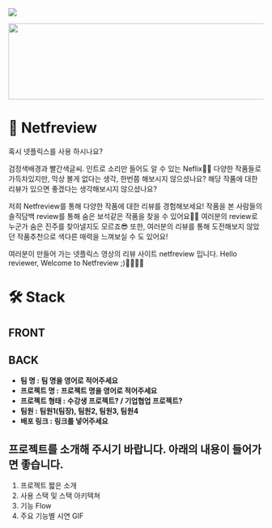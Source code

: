 ![](https://img.shields.io/endpoint?color=green&label=project&logo=ddd&logoColor=green&style=for-the-badge&url=%2Fendpoint)


<img src="https://github.com/codestates/Netfreview-client/blob/dev/img/Logo/netfreview-logo.png?raw=true" width="700" height="150">

# 🎥 Netfreview


혹시 넷플릭스를 사용 하시나요?

검정색배경과 빨간색글씨. 인트로 소리만 들어도 알 수 있는 Neflix🍿🎥
다양한 작품들로 가득차있지만, 막상 볼게 없다는 생각, 한번쯤 해보시지 않으셨나요?
해당 작품에 대한 리뷰가 있으면 좋겠다는 생각해보시지 않으셨나요?

저희 Netfreview를 통해 다양한 작품에 대한 리뷰를 경험해보세요!
작품을 본 사람들의 솔직담백 review를 통해 숨은 보석같은 작품을 찾을 수 있어요💎💍
여러분의 review로 누군가 숨은 진주를 찾아낼지도 모르죠😎
또한, 여러분의 리뷰를 통해 도전해보지 않았던 작품추천으로 색다른 매력을 느껴보실 수 도 있어요!


여러분이 만들어 가는 넷플릭스 영상의 리뷰 사이트 netfreview 입니다.
Hello reviewer, Welcome to Netfreview ;)🙋‍♂🙋‍♀



# 🛠 Stack


## FRONT


## BACK



- **팀 명 :** **팀 명을 영어로 적어주세요**
- **프로젝트 명 :** **프로젝트 명을 영어로 적어주세요**
- **프로젝트 형태 :** **수강생 프로젝트? / 기업협업 프로젝트?**
- **팀원 :** **팀원1(팀장), 팀원2, 팀원3, 팀원4**
- **배포 링크 :** **링크를 넣어주세요**

## 프로젝트를 소개해 주시기 바랍니다. 아래의 내용이 들어가면 좋습니다. 
1. 프로젝트 짧은 소개 
2. 사용 스택 및 스택 아키텍쳐
3. 기능 Flow 
4. 주요 기능별 시연 GIF
